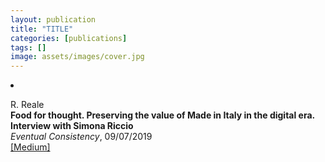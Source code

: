 ```yaml
---
layout: publication
title: "TITLE"
categories: [publications]
tags: []
image: assets/images/cover.jpg
---
```

<!-- Item: TODO -->
<li ><p>
R. Reale<br>
<b>Food for thought. Preserving the value of Made in Italy in the digital era. Interview with Simona Riccio</b><br>
<i>Eventual Consistency</i>, 09/07/2019
<br />
<a href="https://medium.com/reale/food-for-thought-preserving-the-value-of-made-in-italy-in-the-digital-era-3dd8071b6900" target="_blank">[Medium]</a>
</p>
<div id="bib_TODO" class="bibtex noshow">
<pre>
</pre>
</div>
</li>
